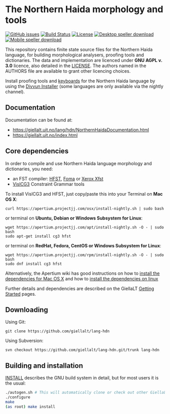 The Northern Haida morphology and tools
==========================================

[![GitHub issues](https://img.shields.io/github/issues-raw/giellalt/lang-hdn)](https://github.com/giellalt/lang-hdn/issues)
[![Build Status](https://divvun-tc.thetc.se/api/github/v1/repository/giellalt/lang-hdn/main/badge.svg)](https://github.com/giellalt/lang-hdn/actions)
[![License](https://img.shields.io/github/license/giellalt/lang-hdn)](https://github.com/giellalt/lang-hdn/blob/main/LICENSE)
[![Desktop speller download](https://img.shields.io/badge/download%40latest-desktop--bhfst-brightgreen)](https://pahkat.uit.no/main/download/speller-hdn?platform=desktop&channel=nightly)
[![Mobile speller download](https://img.shields.io/badge/download%40latest-mobile--bhfst-brightgreen)](https://pahkat.uit.no/main/download/speller-hdn?platform=mbile&channel=nightly)

This repository contains finite state source files for the Northern Haida language,
for building morphological analysers, proofing tools
and dictionaries. The data and implementation are licenced under __GNU AGPL v. 3.0__
licence, also detailed in the
[LICENSE](https://github.com/giellalt/lang-hdn/blob/main/LICENSE). The
authors named in the AUTHORS file are available to grant other licencing
choices.

Install proofing tools and [keyboards](https://github.com/giellalt/keyboard-hdn)
for the Northern Haida language by using the [Divvun Installer](http://divvun.no)
(some languages are only available via the nightly channel).

Documentation
-------------

Documentation can be found at:

-   <https://giellalt.uit.no/lang/hdn/NorthernHaidaDocumentation.html>
-   <https://giellalt.uit.no/index.html>

Core dependencies
-----------------

In order to compile and use Northern Haida language morphology and
dictionaries, you need:

- an FST compiler: [HFST](https://github.com/hfst/hfst), [Foma](https://github.com/mhulden/foma) or [Xerox Xfst](https://web.stanford.edu/~laurik/fsmbook/home.html)
- [VislCG3](https://visl.sdu.dk/svn/visl/tools/vislcg3/trunk) Constraint Grammar tools

To install VislCG3 and HFST, just copy/paste this into your Terminal on **Mac OS X**:

```
curl https://apertium.projectjj.com/osx/install-nightly.sh | sudo bash
```

or terminal on **Ubuntu, Debian or Windows Subsystem for Linux**:

```
wget https://apertium.projectjj.com/apt/install-nightly.sh -O - | sudo bash
sudo apt-get install cg3 hfst
```

or terminal on **RedHat, Fedora, CentOS or Windows Subsystem for Linux**:

```
wget https://apertium.projectjj.com/rpm/install-nightly.sh -O - | sudo bash
sudo dnf install cg3 hfst
```

Alternatively, the Apertium wiki has good instructions on how to [install the dependencies for Mac
OS X](https://wiki.apertium.org/wiki/Apertium_on_Mac_OS_X) and how to [install
the dependencies on
linux](https://wiki.apertium.org/wiki/Installation_of_grammar_libraries)

Further details and dependencies are described on the GiellaLT [Getting Started](https://giellalt.uit.no/infra/GettingStarted.html) pages.

Downloading
-----------

Using Git:
```
git clone https://github.com/giellalt/lang-hdn
```

Using Subversion:
```
svn checkout https://github.com/giellalt/lang-hdn.git/trunk lang-hdn
```

Building and installation
-------------------------

[INSTALL](https://github.com/giellalt/lang-hdn/blob/main/INSTALL)
describes the GNU build system in detail, but for most users it is the usual:

```sh
./autogen.sh # This will automatically clone or check out other GiellaLT dependencies
./configure
make
(as root) make install
```
